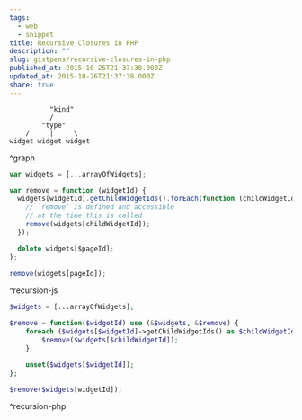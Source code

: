 ```yaml
---
tags:
  - web
  - snippet
title: Recursive Closures in PHP
description: ""
slug: gistpens/recursive-closures-in-php
published_at: 2015-10-26T21:37:38.000Z
updated_at: 2015-10-26T21:37:38.000Z
share: true
---
```


```plaintext title="graph"
          "kind"
          /
        "type"
    /     |     \
widget widget widget
```

^graph

```js title="recursion.js"
var widgets = [...arrayOfWidgets];

var remove = function (widgetId) {
  widgets[widgetId].getChildWidgetIds().forEach(function (childWidgetId) {
    // `remove` is defined and accessible
    // at the time this is called
    remove(widgets[childWidgetId]);
  });

  delete widgets[$pageId];
};

remove(widgets[pageId]);
```

^recursion-js

```php title="recursion.php"
$widgets = [...arrayOfWidgets];

$remove = function($widgetId) use (&$widgets, &$remove) {
    foreach ($widgets[$widgetId]->getChildWidgetIds() as $childWidgetId) {
        $remove($widgets[$childWidgetId]);
    }

    unset($widgets[$widgetId]);
};

$remove($widgets[widgetId]);
```

^recursion-php
